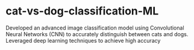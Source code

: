 # cat-vs-dog-classification-ML
Developed an advanced image classification model using Convolutional Neural Networks (CNN) to accurately distinguish between cats and dogs. Leveraged deep learning techniques to achieve high accuracy
